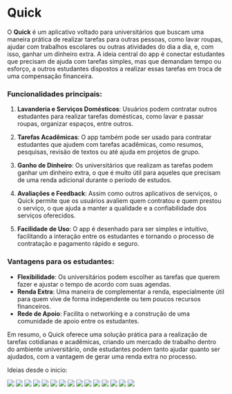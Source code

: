 # Quick

O **Quick** é um aplicativo voltado para universitários que buscam uma maneira prática de realizar tarefas para outras pessoas, como lavar roupas, ajudar com trabalhos escolares ou outras atividades do dia a dia, e, com isso, ganhar um dinheiro extra. A ideia central do app é conectar estudantes que precisam de ajuda com tarefas simples, mas que demandam tempo ou esforço, a outros estudantes dispostos a realizar essas tarefas em troca de uma compensação financeira.

### Funcionalidades principais:
1. **Lavanderia e Serviços Domésticos**: Usuários podem contratar outros estudantes para realizar tarefas domésticas, como lavar e passar roupas, organizar espaços, entre outros.
   
2. **Tarefas Acadêmicas**: O app também pode ser usado para contratar estudantes que ajudem com tarefas acadêmicas, como resumos, pesquisas, revisão de textos ou até ajuda em projetos de grupo.

3. **Ganho de Dinheiro**: Os universitários que realizam as tarefas podem ganhar um dinheiro extra, o que é muito útil para aqueles que precisam de uma renda adicional durante o período de estudos.

4. **Avaliações e Feedback**: Assim como outros aplicativos de serviços, o Quick permite que os usuários avaliem quem contratou e quem prestou o serviço, o que ajuda a manter a qualidade e a confiabilidade dos serviços oferecidos.

5. **Facilidade de Uso**: O app é desenhado para ser simples e intuitivo, facilitando a interação entre os estudantes e tornando o processo de contratação e pagamento rápido e seguro.

### Vantagens para os estudantes:
- **Flexibilidade**: Os universitários podem escolher as tarefas que querem fazer e ajustar o tempo de acordo com suas agendas.
- **Renda Extra**: Uma maneira de complementar a renda, especialmente útil para quem vive de forma independente ou tem poucos recursos financeiros.
- **Rede de Apoio**: Facilita o networking e a construção de uma comunidade de apoio entre os estudantes.

Em resumo, o Quick oferece uma solução prática para a realização de tarefas cotidianas e acadêmicas, criando um mercado de trabalho dentro do ambiente universitário, onde estudantes podem tanto ajudar quanto ser ajudados, com a vantagem de gerar uma renda extra no processo.

Ideias desde o inicio:

<img src="imgsReadMe\img00.png">
<img src="imgsReadMe\img5.png">
<img src="imgsReadMe\img6.png">
<img src="imgsReadMe\img4.png">
<img src="imgsReadMe\img6.png">
<img src="imgsReadMe\img7.png">
<img src="imgsReadMe\img8.png">
<img src="imgsReadMe\img9.png">
<img src="imgsReadMe\img10.png">
<img src="imgsReadMe\img11.png">
<img src="imgsReadMe\img12.png">
<img src="imgsReadMe\img13.png">
<img src="imgsReadMe\img14.png">
<img src="imgsReadMe\img15.png">
<img src="imgsReadMe\img16.png">


